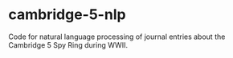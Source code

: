 # cambridge-5-nlp
Code for natural language processing of journal entries about the Cambridge 5 Spy Ring during WWII. 
